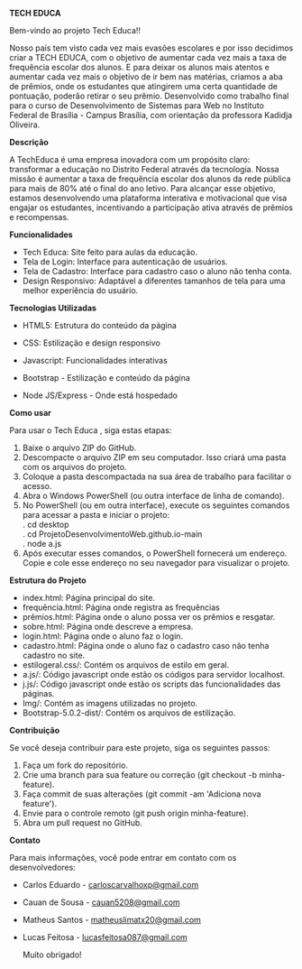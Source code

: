 **TECH EDUCA**


Bem-vindo ao projeto Tech Educa!! 

Nosso país tem visto cada vez mais evasões escolares e por isso decidimos criar a TECH EDUCA, com o objetivo de aumentar cada vez mais a taxa de frequência escolar dos alunos. E para deixar os alunos mais atentos e aumentar cada vez mais o objetivo de ir bem nas matérias, criamos a aba de prêmios, onde os estudantes que atingirem uma certa quantidade de pontuação, poderão retirar o seu prêmio. Desenvolvido como trabalho final para o curso de Desenvolvimento de Sistemas para Web no Instituto Federal de Brasília - Campus Brasília, com orientação da professora Kadidja Oliveira.

**Descrição**

A TechEduca é uma empresa inovadora com um propósito claro: transformar a educação no Distrito Federal através da tecnologia. Nossa missão é aumentar a taxa de frequência escolar dos alunos da rede pública para mais de 80% até o final do ano letivo. Para alcançar esse objetivo, estamos desenvolvendo uma plataforma interativa e motivacional que visa engajar os estudantes, incentivando a participação ativa através de prêmios e recompensas.


**Funcionalidades**
- Tech Educa: Site feito para aulas da educação.
- Tela de Login: Interface para autenticação de usuários.
- Tela de Cadastro: Interface para cadastro caso o aluno não tenha conta.
- Design Responsivo: Adaptável a diferentes tamanhos de tela para uma melhor experiência do usuário.



**Tecnologias Utilizadas**
- HTML5: Estrutura do conteúdo da página 

- CSS: Estilização e design responsivo

- Javascript: Funcionalidades interativas

- Bootstrap - Estilização e conteúdo da página

- Node JS/Express - Onde está hospedado 

**Como usar**

Para usar o Tech Educa , siga estas etapas:
1. Baixe o arquivo ZIP do GitHub.
2. Descompacte o arquivo ZIP em seu computador. Isso criará uma pasta com os arquivos do projeto.
3. Coloque a pasta descompactada na sua área de trabalho para facilitar o acesso.
4. Abra o Windows PowerShell (ou outra interface de linha de comando).
5. No PowerShell (ou em outra interface), execute os seguintes comandos para acessar a pasta e iniciar o projeto:                                                                          
  . cd desktop                                                                                                                                                                             
  . cd ProjetoDesenvolvimentoWeb.github.io-main                                                                                                                                            
  . node a.js
6. Após executar esses comandos, o PowerShell fornecerá um endereço. Copie e cole esse endereço no seu navegador para visualizar o projeto.

**Estrutura do Projeto**
- index.html: Página principal do site.
- frequência.html: Página onde registra as frequências 
- prêmios.html: Página onde o aluno possa ver os prêmios e resgatar.
- sobre.html: Página onde descreve a empresa.
- login.html: Página onde o aluno faz o login.
- cadastro.html: Página onde o aluno faz o cadastro caso não tenha cadastro no site.
- estilogeral.css/: Contém os arquivos de estilo em geral.
- a.js/: Código javascript onde estão os códigos para servidor localhost.
- j.js/: Código javascript onde estão os scripts das funcionalidades das páginas.
- Img/: Contém as imagens utilizadas no projeto.
- Bootstrap-5.0.2-dist/: Contém os arquivos de estilização.


**Contribuição**

Se você deseja contribuir para este projeto, siga os seguintes passos:
1. Faça um fork do repositório.
2. Crie uma branch para sua feature ou correção (git checkout -b minha-feature).
3. Faça commit de suas alterações (git commit -am 'Adiciona nova feature').
4. Envie para o controle remoto (git push origin minha-feature).
5. Abra um pull request no GitHub.

**Contato**

Para mais informações, você pode entrar em contato com os desenvolvedores:
- Carlos Eduardo - carloscarvalhoxp@gmail.com
- Cauan de Sousa - cauan5208@gmail.com
- Matheus Santos - matheuslimatx20@gmail.com
- Lucas Feitosa - lucasfeitosa087@gmail.com

  Muito obrigado!
